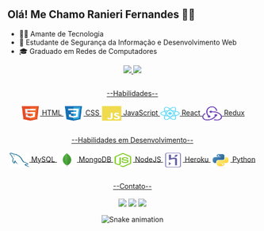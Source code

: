 ## Olá! Me Chamo Ranieri Fernandes 👋🏽

- 👨‍💻 Amante de Tecnologia
- 🌱 Estudante de Segurança da Informação e Desenvolvimento Web
- 🎓 Graduado em Redes de Computadores

<div align="center">
  <a href="https://github.com/ranierirfm">
  <img width="41%" src="https://github-readme-stats.vercel.app/api?username=ranierirfm&show_icons=true&theme=nord&include_all_commits=true&count_private=true"/>
  <img width="40%" src="https://github-readme-stats.vercel.app/api/top-langs/?username=ranierirfm&layout=compact&langs_count=6&theme=nord&count_private=true&include_all_commits=true"/>
</div>
  
  ##
  
<div style="display: inline_block"align="center">--Habilidades--</div>
  
<div style="display: inline_block"align="center"><br>
 
  <img align="center" alt="Rani-HTML" height="30" width="40" src="https://raw.githubusercontent.com/devicons/devicon/master/icons/html5/html5-original.svg">
  HTML
  <img align="center" alt="Rani-CSS" height="30" width="40" src="https://raw.githubusercontent.com/devicons/devicon/master/icons/css3/css3-original.svg">
  CSS
  <img align="center" alt="Rani-Js" height="30" width="40" src="https://raw.githubusercontent.com/devicons/devicon/master/icons/javascript/javascript-plain.svg">
  JavaScript
  <img align="center" alt="Rani-React" height="30" width="40" src="https://raw.githubusercontent.com/devicons/devicon/master/icons/react/react-original.svg">
  React
  <img align="center" alt="Rani-redux" height="30" width="40" src="https://raw.githubusercontent.com/devicons/devicon/master/icons/redux/redux-original.svg">  
  Redux
  
 ##
  
<div style="display: inline_block"align="center">--Habilidades em Desenvolvimento--</div>

<div style="display: inline_block"align="center"><br>

<img align="center" alt="Rani-Sql" height="30" width="40" src="https://raw.githubusercontent.com/devicons/devicon/master/icons/mysql/mysql-original.svg">
  MySQL
  <img align="center" alt="Rani-Mdb" height="30" width="40" src="https://raw.githubusercontent.com/devicons/devicon/master/icons/mongodb/mongodb-original.svg">
  MongoDB
  <img align="center" alt="Rani-Node" height="30" width="40" src="https://raw.githubusercontent.com/devicons/devicon/master/icons/nodejs/nodejs-original.svg">
  NodeJS
  <img align="center" alt="Rani-heroku" height="30" width="40" src="https://raw.githubusercontent.com/devicons/devicon/master/icons/heroku/heroku-original.svg">
  Heroku
  <img align="center" alt="Rani-Python" height="30" width="40" src="https://raw.githubusercontent.com/devicons/devicon/master/icons/python/python-original.svg">
  Python
</div>
  
  ##
  <div style="display: inline_block"align="center">--Contato--</div><br>
  
<div style="display: inline_block"align="center"> 
  <a href="https://instagram.com/ranierirfm" target="_blank"><img src="https://img.shields.io/badge/-Instagram-%23E4405F?style=for-the-badge&logo=instagram&logoColor=white" target="_blank"></a>
  <a href = "mailto:ranierirfm@hotmail.com"><img src="https://img.shields.io/badge/-Mail-%23333?style=for-the-badge&logo=gmail&logoColor=white" target="_blank"></a>
  <a href="https://www.linkedin.com/in/ranieri-fernandes" target="_blank"><img src="https://img.shields.io/badge/-LinkedIn-%230077B5?style=for-the-badge&logo=linkedin&logoColor=white" target="_blank"></a> 

  ![Snake animation](https://github.com/ranierirfm/ranierirfm/blob/output/github-contribution-grid-snake.svg)
    
</div>
